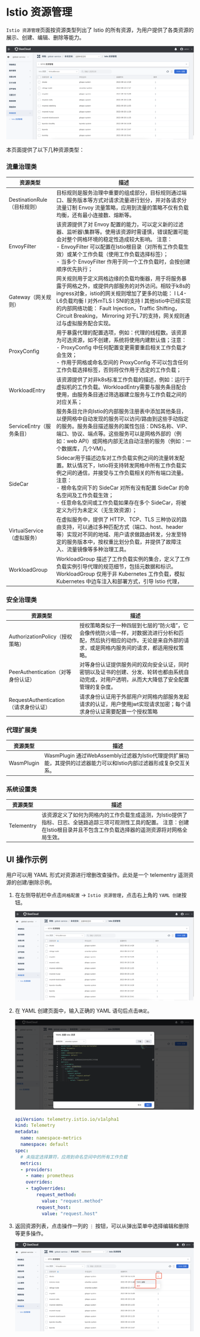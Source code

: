 # Istio 资源管理

`Istio 资源管理`页面按资源类型列出了 Istio 的所有资源，为用户提供了各类资源的展示、创建、编辑、删除等能力。

![img](../../images/istio01.png)

本页面提供了以下几种资源类型：

### 流量治理类

| **资源类型**                | **描述**                                                     |
| --------------------------- | ------------------------------------------------------------ |
| DestinationRule（目标规则） | 目标规则是服务治理中重要的组成部分，目标规则通过端口、服务版本等方式对请求流量进行划分，并对各请求分流量订制 Envoy 流量策略，应用到流量的策略不仅有负载均衡，还有最小连接数、熔断等。 |
| EnvoyFilter                 | 该资源提供了对 Envoy 配置的能力，可以定义新的过滤器、监听器\集群等。使用该资源时需谨慎，错误配置可能会对整个网格环境的稳定性造成较大影响。  注意：  <br> - EnvoyFilter  可以配置在Istio根目录（对所有工作负载生效）或某个工作负载（使用工作负载选择标签）；  <br> - 当多个 EnvoyFilter 作用于同一个工作负载时，会按创建顺序优先执行； |
| Gateway（网关规则）         | 网关规则用于定义网格边缘的负载均衡器，用于将服务暴露于网格之外，或提供内部服务的对外访问。相较于k8s的ingress对象，istio的网关规则增加了更多的功能：  l L4-L6负载均衡  l 对外mTLS  l SNI的支持  l 其他istio中已经实现的内部网络功能： Fault  Injection，Traffic Shifting， Circuit Breaking， Mirroring  对于L7的支持，网关规则通过与虚拟服务配合实现。 |
| ProxyConfig                 | 用于暴露代理的配置选项，例如：代理的线程数。该资源为可选资源，如不创建，系统将使用内建默认值；注意：<br> - ProxyConfig 中任何配置变更需要重启相关工作负载才会生效；<br > - 作用于网格或命名空间的 ProxyConfig 不可以包含任何工作负载选择标签，否则将仅作用于选定的工作负载； |
| WorkloadEntry               | 该资源提供了对非k8s标准工作负载的描述，例如：运行于虚拟机的工作负载。WorkloadEntry需要与服务条目配合使用，由服务条目通过筛选器建立服务与工作负载之间的对应关系； |
| ServiceEntry（服务条目）    | 服务条目允许向Istio的内部服务注册表中添加其他条目，以便网格中自动发现的服务可以访问/路由到这些手动指定的服务。服务条目描述服务的属性包括：DNS名称、VIP、端口、协议、端点等。这些服务可以是网格外部的（例如：web API）或网格内部无法自动注册的服务（例如：一个数据库，几个VM）。 |
| SideCar                     | Sidecar用于描述边车对工作负载实例之间的流量转发配置。默认情况下，Istio将支持转发网格中所有工作负载实例之间的通信，并接受与工作负载相关的所有端口流量。  注意：<br> - 根命名空间下的 SideCar 对所有没有配置 SideCar 的命名空间及工作负载生效；<br> - 任意命名空间或工作负载如果存在多个 SideCar，将被定义为行为未定义（无生效资源）； |
| VirtualService（虚拟服务）  | 在虚拟服务中，提供了 HTTP、TCP、TLS 三种协议的路由支持，可以通过多种匹配方式（端口、host、header 等）实现对不同的地域、用户请求做路由转发，分发至特定的服务版本中，按权重比划分负载，并提供了故障注入、流量镜像等多种治理工具。 |
| WorkloadGroup               | WorkloadGroup  描述了工作负载实例的集合，定义了工作负载实例引导代理的规范细节，包括元数据和标识。WorkloadGroup 仅用于非 Kubernetes 工作负载，模拟 Kubernetes 中边车注入和部署方式，引导 Istio 代理， |

### 安全治理类

| **资源类型**                          | **描述**                                                     |
| ------------------------------------- | ------------------------------------------------------------ |
| AuthorizationPolicy（授权策略）       | 授权策略类似于一种四层到七层的“防火墙”，它会像传统防火墙一样，对数据流进行分析和匹配，然后执行相应的动作。无论是来自外部的请求，或是网格内服务间的请求，都适用授权策略。 |
| PeerAuthentication（对等身份认证）    | 对等身份认证提供服务间的双向安全认证，同时密钥以及证书的创建、分发、轮转也都由系统自动完成，对用户透明，从而大大降低了安全配置管理的复杂度。 |
| RequestAuthentication（请求身份认证） | 请求身份认证用于外部用户对网格内部服务发起请求的认证，用户使用jwt实现请求加密；每个请求身份认证需要配置一个授权策略 |

### 代理扩展类

| **资源类型** | **描述**                                                     |
| ------------ | ------------------------------------------------------------ |
| WasmPlugin   | WasmPlugin  通过WebAssembly过滤器为Istio代理提供扩展功能，其提供的过滤器能力可以和Istio内部过滤器形成复杂交互关系。 |

### 系统设置类

| **资源类型** | **描述**                                                     |
| ------------ | ------------------------------------------------------------ |
| Telementry   | 该资源定义了如何为网格内的工作负载生成遥测，为Istio提供了指标、日志、全链路追踪三项可观测性工具的配置。  注意：创建在Istio根目录并且不包含工作负载选择器的遥测资源将对网格全局生效。 |

## UI 操作示例

用户可以用 YAML 形式对资源进行增删改查操作。此处是一个 telementry 遥测资源的创建/删除示例。

1. 在左侧导航栏中点击`网格配置` -> `Istio 资源管理`，点击右上角的 `YAML 创建`按钮。

    ![img](../../images/istio01.png)

2. 在 YAML 创建页面中，输入正确的 YAML 语句后点击`确定`。

    ![img](../../images/istio02.png)

    ```yaml
    apiVersion: telemetry.istio.io/v1alpha1
    kind: Telemetry
    metadata:
      name: namespace-metrics
      namespace: default
    spec:
      # 未指定选择算符，应用到命名空间中的所有工作负载
      metrics:
      - providers:
        - name: prometheus
        overrides:
        - tagOverrides:
    ​        request_method:
    ​          value: "request.method"
    ​        request_host:
    ​          value: "request.host"
    ```

3. 返回资源列表，点击操作一列的 `⋮` 按钮，可以从弹出菜单中选择编辑和删除等更多操作。

    ![img](../../images/istio03.png)
